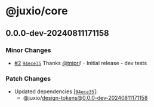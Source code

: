 # @juxio/core

## 0.0.0-dev-20240811171158

### Minor Changes

- [#2](https://github.com/Drimz-io/toolkit/pull/2) [`94ece35`](https://github.com/Drimz-io/toolkit/commit/94ece35a9c64e5096147a860562fa83641f29ade) Thanks [@tnipri](https://github.com/tnipri)! - Initial release - dev tests

### Patch Changes

- Updated dependencies [[`94ece35`](https://github.com/Drimz-io/toolkit/commit/94ece35a9c64e5096147a860562fa83641f29ade)]:
  - @juxio/design-tokens@0.0.0-dev-20240811171158
